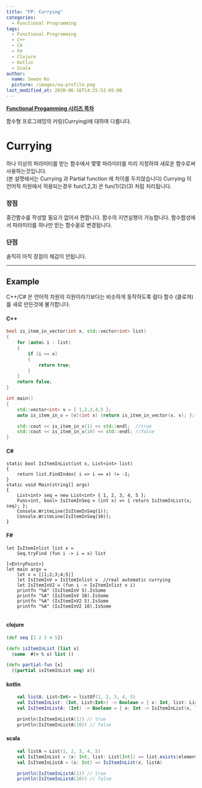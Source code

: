 ```yaml
---
title: "FP: Currying"
categories:
  - Functional Programming
tags:
  - Functional Programming
  - C++
  - C#
  - F#
  - Clojure
  - Kotlin
  - Scala
author:
  name: Sewon Ko
  picture: /images/sw-profile.png
last_modified_at: 2020-06-16T14:25:52-05:00
---
```


**[Functional Progamming 시리즈 목차](https://dream365.github.io/functional%20programming/fp-content/)**<br>

함수형 프로그래밍의 커링(Currying)에 대하여 다룹니다.
<!--more-->

# Currying
하나 이상의 파라미터를 받는 함수에서 몇몇 파라미터를 미리 지정하여 새로운 함수로써 사용하는것입니다.  
(본 설명에서는 Currying 과 Partial function 에 차이를 두지않습니다)
Currying 이 언어적 차원에서 적용되는경우 fun(1,2,3) 은 fun(1)(2)(3) 처럼 처리됩니다.

### 장점
중간함수를 작성할 필요가 없어서 편합니다.
함수의 지연실행이 가능합니다.
함수합성에서 파라미터를 하나만 받는 함수꼴로 변경됩니다.


### 단점
솔직히 아직 장점이 체감이 안됩니다.

____
## Example
C++/C# 은 언어적 차원의 지원이라기보다는 비슷하게 동작하도록 람다 함수 (클로져)를 새로 만든것에 불가합니다.

#### C++
```c++
bool is_item_in_vector(int x, std::vector<int> list)
{
	for (auto& i : list)
	{
		if (i == x)
		{
			return true;
		}
	}
	return false;
}

int main()
{
	std::vector<int> v = { 1,2,3,4,5 };
	auto is_item_in_v = [v](int x) {return is_item_in_vector(x, v); };

	std::cout << is_item_in_v(1) << std::endl;	//true
	std::cout << is_item_in_v(10) << std::endl;	//false
}
```

#### C#
```sharp
static bool IsItemInList(int x, List<int> list)
{
    return list.FindIndex( i => i == x) != -1;
}
static void Main(string[] args)
{
    List<int> seq = new List<int> { 1, 2, 3, 4, 5 };
    Func<int, bool> IsItemInSeq = (int x) => { return IsItemInList(x, seq); };
    Console.WriteLine(IsItemInSeq(1));
    Console.WriteLine(IsItemInSeq(10));
}
```

#### F#
```sharp
let IsItemInlist list x = 
    Seq.tryFind (fun i -> i = x) list

[<EntryPoint>]
let main argv =
    let v = [|1;2;3;4;5|]
    let IsItemInV = IsItemInlist v  //real automatic currying
    let IsItemInV2 = (fun i -> IsItemInlist v i)
    printfn "%A" (IsItemInV 5).IsSome
    printfn "%A" (IsItemInV 10).IsSome
    printfn "%A" (IsItemInV2 5).IsSome
    printfn "%A" (IsItemInV2 10).IsSome
    
```

#### clojure
```clojure
(def seq [1 2 3 4 5])

(defn isItemInList [list x]
  (some  #(= % x) list ))

(defn partial-fun [x]
  ((partial isItemInList seq) x))
```

#### kotlin
```kotlin
    val listA: List<Int> = listOf(1, 2, 3, 4, 5)
    val IsItemInList: (Int, List<Int>) -> Boolean = { x: Int, list: List<Int> -> list.contains(x) }
    val IsItemInListA: (Int) -> Boolean = { x: Int -> IsItemInList(x, listA) }

    println(IsItemInListA(1)) // true
    println(IsItemInListA(10)) // false
```

#### scala
```scala
    val listA = List(1, 2, 3, 4, 5)
    val IsItemInList = (x: Int, list: List[Int]) => list.exists(element => element == x)
    val IsItemInListA = (x: Int) => IsItemInList(x, listA)

    println(IsItemInListA(1)) // true
    println(IsItemInListA(10)) // false
```